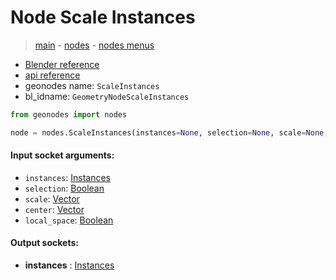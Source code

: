 # Node Scale Instances

> [main](../structure.md) - [nodes](nodes.md) - [nodes menus](nodes_menus.md)

- [Blender reference](https://docs.blender.org/manual/en/latest/modeling/geometry_nodes/instances/scale_instances.html)
- [api reference](https://docs.blender.org/api/current/bpy.types.GeometryNodeScaleInstances.html)
- geonodes name: `ScaleInstances`
- bl_idname: `GeometryNodeScaleInstances`

```python
from geonodes import nodes

node = nodes.ScaleInstances(instances=None, selection=None, scale=None, center=None, local_space=None)
```

#### Input socket arguments:

- `instances`: [Instances](Instances.md)
- `selection`: [Boolean](Boolean.md)
- `scale`: [Vector](Vector.md)
- `center`: [Vector](Vector.md)
- `local_space`: [Boolean](Boolean.md)

#### Output sockets:

- **instances** : [Instances](Instances.md)

